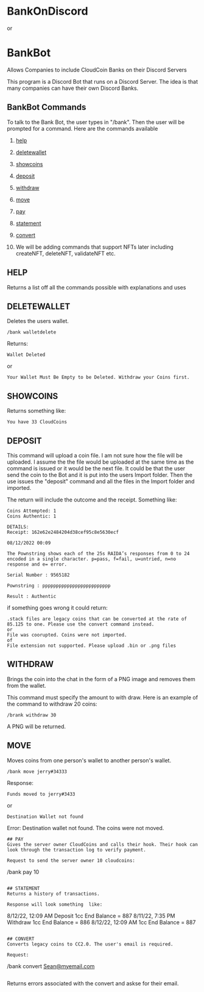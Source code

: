 # BankOnDiscord
or 
# BankBot
Allows Companies to include CloudCoin Banks on their Discord Servers

This program is a Discord Bot that runs on a Discord Server. The idea is that many companies can  have their own Discord Banks. 

## BankBot Commands
To talk to the Bank Bot, the user types in "/bank". Then the user will be prompted for a command. Here are the commands available

1. [help](README.md#help)

2. [deletewallet](README.md#deletewallet)

3. [showcoins](README.md#showcoins)

4. [deposit](README.md#deposit)

5. [withdraw](README.md#withdraw)

6. [move](README.md#move)

7. [pay](README.md#pay)

8. [statement](README.md#statement)

9. [convert](README.md#convert)

10. We will be adding commands that support NFTs later including createNFT, deleteNFT, validateNFT etc.

## HELP
Returns a list off all the commands possible with explanations and uses

## DELETEWALLET
Deletes the users wallet. 

```
/bank walletdelete
```

Returns: 
```
Wallet Deleted
```
or 
```
Your Wallet Must Be Empty to be Deleted. Withdraw your Coins first.
```
## SHOWCOINS
Returns something like:
```
You have 33 CloudCoins
```

## DEPOSIT
This command will upload a coin file. I am not sure how the file will be uploaded. I assume the the file would be uploaded at the same time as the command is issued or it would be the next file. It could be that the user send the coin to the Bot and it is put into the users Import folder. Then the use issues the "deposit" command and all the files in the Import folder and imported. 

The return will include the outcome and the receipt. Something like:
```
Coins Attempted: 1
Coins Authentic: 1

DETAILS: 
Receipt: 162e62e2484204d38cef95c8e5630ecf

08/12/2022 00:09

The Pownstring shows each of the 25s RAIDA’s responses from 0 to 24 encoded in a single character. p=pass, f=fail, u=untried, n=no response and e= error.

Serial Number : 9565182

Pownstring : ppppppppppppppppppppppppp

Result : Authentic
```
if something goes wrong it could return:
```
.stack files are legacy coins that can be converted at the rate of 85.125 to one. Please use the convert command instead. 
or
File was coorupted. Coins were not imported.
of
File extension not supported. Please upload .bin or .png files
```


## WITHDRAW
Brings the coin into the chat in the form of a PNG image and removes them from the wallet.

This command must specify the amount to with draw. Here is an example of the command to withdraw 20 coins:
```
/brank withdraw 30
```
A PNG will be returned. 

## MOVE
Moves coins from one person's wallet to another person's wallet. 
```
/bank move jerry#34333
```
Response: 
```
Funds moved to jerry#3433
```
or
```
Destination Wallet not found
```
Error: Destination wallet not found. The coins were not moved. 
```
## PAY
Gives the server owner CloudCoins and calls their hook. Their hook can look through the transaction log to verify payment.

Request to send the server owner 10 cloudcoins:
```
/bank pay 10
```

## STATEMENT
Returns a history of transactions.

Response will look something  like:
```
8/12/22, 12:09 AM Deposit 1cc End Balance = 887
8/11/22, 7:35 PM Withdraw 1cc End Balance = 886
8/12/22, 12:09 AM  1cc End Balance = 887
```

## CONVERT
Converts legacy coins to CC2.0. The user's email is required. 

Request:
```
/bank convert Sean@myemail.com
```

```
Returns errors associated with the convert and askse for their email.
```


